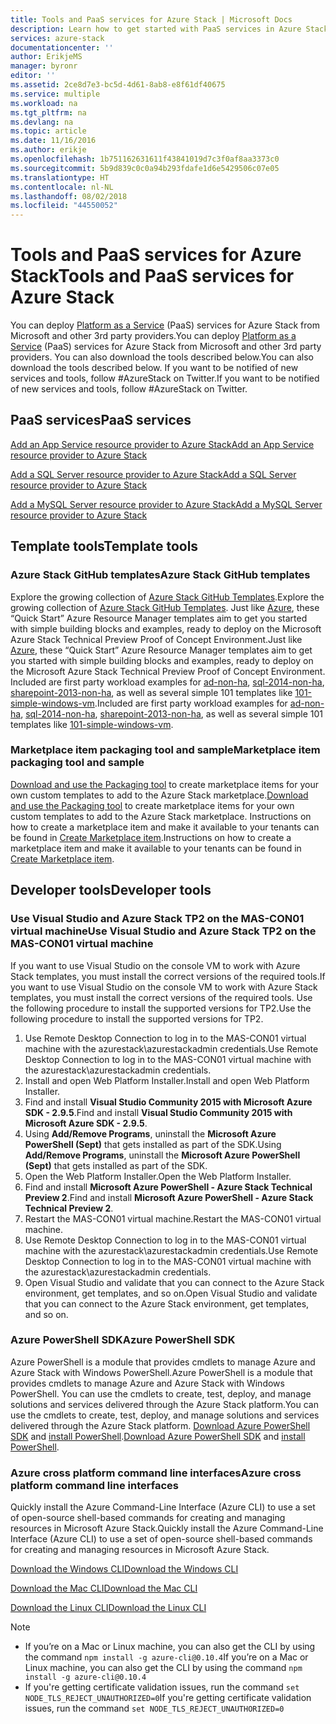 ```yaml
---
title: Tools and PaaS services for Azure Stack | Microsoft Docs
description: Learn how to get started with PaaS services in Azure Stack.
services: azure-stack
documentationcenter: ''
author: ErikjeMS
manager: byronr
editor: ''
ms.assetid: 2ce8d7e3-bc5d-4d61-8ab8-e8f61df40675
ms.service: multiple
ms.workload: na
ms.tgt_pltfrm: na
ms.devlang: na
ms.topic: article
ms.date: 11/16/2016
ms.author: erikje
ms.openlocfilehash: 1b751162631611f43841019d7c3f0af8aa3373c0
ms.sourcegitcommit: 5b9d839c0c0a94b293fdafe1d6e5429506c07e05
ms.translationtype: HT
ms.contentlocale: nl-NL
ms.lasthandoff: 08/02/2018
ms.locfileid: "44550052"
---
```

# <a name="tools-and-paas-services-for-azure-stack"></a><span data-ttu-id="5dcac-103">Tools and PaaS services for Azure Stack</span><span class="sxs-lookup"><span data-stu-id="5dcac-103">Tools and PaaS services for Azure Stack</span></span>

<span data-ttu-id="5dcac-104">You can deploy [Platform as a Service](https://azure.microsoft.com/overview/what-is-paas/) (PaaS) services for Azure Stack from Microsoft and other 3rd party providers.</span><span class="sxs-lookup"><span data-stu-id="5dcac-104">You can deploy [Platform as a Service](https://azure.microsoft.com/overview/what-is-paas/) (PaaS) services for Azure Stack from Microsoft and other 3rd party providers.</span></span> <span data-ttu-id="5dcac-105">You can also download the tools described below.</span><span class="sxs-lookup"><span data-stu-id="5dcac-105">You can also download the tools described below.</span></span> <span data-ttu-id="5dcac-106">If you want to be notified of new services and tools, follow #AzureStack on Twitter.</span><span class="sxs-lookup"><span data-stu-id="5dcac-106">If you want to be notified of new services and tools, follow #AzureStack on Twitter.</span></span>

## <a name="paas-services"></a><span data-ttu-id="5dcac-107">PaaS services</span><span class="sxs-lookup"><span data-stu-id="5dcac-107">PaaS services</span></span>

[<span data-ttu-id="5dcac-108">Add an App Service resource provider to Azure Stack</span><span class="sxs-lookup"><span data-stu-id="5dcac-108">Add an App Service resource provider to Azure Stack</span></span>](https://docs.microsoft.com/azure/azure-stack/azure-stack-app-service-overview)

[<span data-ttu-id="5dcac-109">Add a SQL Server resource provider to Azure Stack</span><span class="sxs-lookup"><span data-stu-id="5dcac-109">Add a SQL Server resource provider to Azure Stack</span></span>](https://docs.microsoft.com/azure/azure-stack/azure-stack-sql-resource-provider-deploy)

[<span data-ttu-id="5dcac-110">Add a MySQL Server resource provider to Azure Stack</span><span class="sxs-lookup"><span data-stu-id="5dcac-110">Add a MySQL Server resource provider to Azure Stack</span></span>](https://docs.microsoft.com/azure/azure-stack/azure-stack-mysql-resource-provider-deploy)


## <a name="template-tools"></a><span data-ttu-id="5dcac-111">Template tools</span><span class="sxs-lookup"><span data-stu-id="5dcac-111">Template tools</span></span>
### <a name="azure-stack-github-templates"></a><span data-ttu-id="5dcac-112">Azure Stack GitHub templates</span><span class="sxs-lookup"><span data-stu-id="5dcac-112">Azure Stack GitHub templates</span></span>
<span data-ttu-id="5dcac-113">Explore the growing collection of [Azure Stack GitHub Templates](https://github.com/Azure/AzureStack-QuickStart-Templates).</span><span class="sxs-lookup"><span data-stu-id="5dcac-113">Explore the growing collection of [Azure Stack GitHub Templates](https://github.com/Azure/AzureStack-QuickStart-Templates).</span></span> <span data-ttu-id="5dcac-114">Just like [Azure](https://github.com/Azure/azure-quickstart-templates), these “Quick Start” Azure Resource Manager templates aim to get you started with simple building blocks and examples, ready to deploy on the Microsoft Azure Stack Technical Preview Proof of Concept Environment.</span><span class="sxs-lookup"><span data-stu-id="5dcac-114">Just like [Azure](https://github.com/Azure/azure-quickstart-templates), these “Quick Start” Azure Resource Manager templates aim to get you started with simple building blocks and examples, ready to deploy on the Microsoft Azure Stack Technical Preview Proof of Concept Environment.</span></span> <span data-ttu-id="5dcac-115">Included are first party workload examples for [ad-non-ha](https://github.com/Azure/AzureStack-QuickStart-Templates/tree/master/ad-non-ha), [sql-2014-non-ha](https://github.com/Azure/AzureStack-QuickStart-Templates/tree/master/sql-2014-non-ha), [sharepoint-2013-non-ha](https://github.com/Azure/AzureStack-QuickStart-Templates/tree/master/sharepoint-2013-non-ha), as well as several simple 101 templates like [101-simple-windows-vm](https://github.com/Azure/AzureStack-QuickStart-Templates/tree/master/101-simple-windows-vm).</span><span class="sxs-lookup"><span data-stu-id="5dcac-115">Included are first party workload examples for [ad-non-ha](https://github.com/Azure/AzureStack-QuickStart-Templates/tree/master/ad-non-ha), [sql-2014-non-ha](https://github.com/Azure/AzureStack-QuickStart-Templates/tree/master/sql-2014-non-ha), [sharepoint-2013-non-ha](https://github.com/Azure/AzureStack-QuickStart-Templates/tree/master/sharepoint-2013-non-ha), as well as several simple 101 templates like [101-simple-windows-vm](https://github.com/Azure/AzureStack-QuickStart-Templates/tree/master/101-simple-windows-vm).</span></span>

### <a name="marketplace-item-packaging-tool-and-sample"></a><span data-ttu-id="5dcac-116">Marketplace item packaging tool and sample</span><span class="sxs-lookup"><span data-stu-id="5dcac-116">Marketplace item packaging tool and sample</span></span>
<span data-ttu-id="5dcac-117">[Download and use the Packaging tool](http://www.aka.ms/azurestackmarketplaceitem) to create marketplace items for your own custom templates to add to the Azure Stack marketplace.</span><span class="sxs-lookup"><span data-stu-id="5dcac-117">[Download and use the Packaging tool](http://www.aka.ms/azurestackmarketplaceitem) to create marketplace items for your own custom templates to add to the Azure Stack marketplace.</span></span> <span data-ttu-id="5dcac-118">Instructions on how to create a marketplace item and make it available to your tenants can be found in [Create Marketplace item](azure-stack-create-and-publish-marketplace-item.md).</span><span class="sxs-lookup"><span data-stu-id="5dcac-118">Instructions on how to create a marketplace item and make it available to your tenants can be found in [Create Marketplace item](azure-stack-create-and-publish-marketplace-item.md).</span></span>

## <a name="developer-tools"></a><span data-ttu-id="5dcac-119">Developer tools</span><span class="sxs-lookup"><span data-stu-id="5dcac-119">Developer tools</span></span>
### <a name="use-visual-studio-and-azure-stack-tp2-on-the-mas-con01-virtual-machine"></a><span data-ttu-id="5dcac-120">Use Visual Studio and Azure Stack TP2 on the MAS-CON01 virtual machine</span><span class="sxs-lookup"><span data-stu-id="5dcac-120">Use Visual Studio and Azure Stack TP2 on the MAS-CON01 virtual machine</span></span>
<span data-ttu-id="5dcac-121">If you want to use Visual Studio on the console VM to work with Azure Stack templates, you must install the correct versions of the required tools.</span><span class="sxs-lookup"><span data-stu-id="5dcac-121">If you want to use Visual Studio on the console VM to work with Azure Stack templates, you must install the correct versions of the required tools.</span></span> <span data-ttu-id="5dcac-122">Use the following procedure to install the supported versions for TP2.</span><span class="sxs-lookup"><span data-stu-id="5dcac-122">Use the following procedure to install the supported versions for TP2.</span></span>

1. <span data-ttu-id="5dcac-123">Use Remote Desktop Connection to log in to the MAS-CON01 virtual machine with the azurestack\azurestackadmin credentials.</span><span class="sxs-lookup"><span data-stu-id="5dcac-123">Use Remote Desktop Connection to log in to the MAS-CON01 virtual machine with the azurestack\azurestackadmin credentials.</span></span>
2. <span data-ttu-id="5dcac-124">Install and open Web Platform Installer.</span><span class="sxs-lookup"><span data-stu-id="5dcac-124">Install and open Web Platform Installer.</span></span>
3. <span data-ttu-id="5dcac-125">Find and install **Visual Studio Community 2015 with Microsoft Azure SDK - 2.9.5**.</span><span class="sxs-lookup"><span data-stu-id="5dcac-125">Find and install **Visual Studio Community 2015 with Microsoft Azure SDK - 2.9.5**.</span></span>
4. <span data-ttu-id="5dcac-126">Using **Add/Remove Programs**, uninstall the **Microsoft Azure PowerShell (Sept)** that gets installed as part of the SDK.</span><span class="sxs-lookup"><span data-stu-id="5dcac-126">Using **Add/Remove Programs**, uninstall the **Microsoft Azure PowerShell (Sept)** that gets installed as part of the SDK.</span></span>
5. <span data-ttu-id="5dcac-127">Open the Web Platform Installer.</span><span class="sxs-lookup"><span data-stu-id="5dcac-127">Open the Web Platform Installer.</span></span>
6. <span data-ttu-id="5dcac-128">Find and install **Microsoft Azure PowerShell - Azure Stack Technical Preview 2**.</span><span class="sxs-lookup"><span data-stu-id="5dcac-128">Find and install **Microsoft Azure PowerShell - Azure Stack Technical Preview 2**.</span></span> 
7. <span data-ttu-id="5dcac-129">Restart the MAS-CON01 virtual machine.</span><span class="sxs-lookup"><span data-stu-id="5dcac-129">Restart the MAS-CON01 virtual machine.</span></span>
8. <span data-ttu-id="5dcac-130">Use Remote Desktop Connection to log in to the MAS-CON01 virtual machine with the azurestack\azurestackadmin credentials.</span><span class="sxs-lookup"><span data-stu-id="5dcac-130">Use Remote Desktop Connection to log in to the MAS-CON01 virtual machine with the azurestack\azurestackadmin credentials.</span></span>
9. <span data-ttu-id="5dcac-131">Open Visual Studio and validate that you can connect to the Azure Stack environment, get templates, and so on.</span><span class="sxs-lookup"><span data-stu-id="5dcac-131">Open Visual Studio and validate that you can connect to the Azure Stack environment, get templates, and so on.</span></span> 

### <a name="azure-powershell-sdk"></a><span data-ttu-id="5dcac-132">Azure PowerShell SDK</span><span class="sxs-lookup"><span data-stu-id="5dcac-132">Azure PowerShell SDK</span></span>
<span data-ttu-id="5dcac-133">Azure PowerShell is a module that provides cmdlets to manage Azure and Azure Stack with Windows PowerShell.</span><span class="sxs-lookup"><span data-stu-id="5dcac-133">Azure PowerShell is a module that provides cmdlets to manage Azure and Azure Stack with Windows PowerShell.</span></span> <span data-ttu-id="5dcac-134">You can use the cmdlets to create, test, deploy, and manage solutions and services delivered through the Azure Stack platform.</span><span class="sxs-lookup"><span data-stu-id="5dcac-134">You can use the cmdlets to create, test, deploy, and manage solutions and services delivered through the Azure Stack platform.</span></span>
<span data-ttu-id="5dcac-135">[Download Azure PowerShell SDK](http://aka.ms/azStackPsh) and [install PowerShell](azure-stack-connect-powershell.md).</span><span class="sxs-lookup"><span data-stu-id="5dcac-135">[Download Azure PowerShell SDK](http://aka.ms/azStackPsh) and [install PowerShell](azure-stack-connect-powershell.md).</span></span>

### <a name="azure-cross-platform-command-line-interfaces"></a><span data-ttu-id="5dcac-136">Azure cross platform command line interfaces</span><span class="sxs-lookup"><span data-stu-id="5dcac-136">Azure cross platform command line interfaces</span></span>
<span data-ttu-id="5dcac-137">Quickly install the Azure Command-Line Interface (Azure CLI) to use a set of open-source shell-based commands for creating and managing resources in Microsoft Azure Stack.</span><span class="sxs-lookup"><span data-stu-id="5dcac-137">Quickly install the Azure Command-Line Interface (Azure CLI) to use a set of open-source shell-based commands for creating and managing resources in Microsoft Azure Stack.</span></span>

[<span data-ttu-id="5dcac-138">Download the Windows CLI</span><span class="sxs-lookup"><span data-stu-id="5dcac-138">Download the Windows CLI</span></span>](http://aka.ms/azstack-windows-cli)

[<span data-ttu-id="5dcac-139">Download the Mac CLI</span><span class="sxs-lookup"><span data-stu-id="5dcac-139">Download the Mac CLI</span></span>](http://aka.ms/azstack-linux-cli)

[<span data-ttu-id="5dcac-140">Download the Linux CLI</span><span class="sxs-lookup"><span data-stu-id="5dcac-140">Download the Linux CLI</span></span>](http://aka.ms/azstack-mac-cli)

> [!NOTE]
> * <span data-ttu-id="5dcac-141">If you’re on a Mac or Linux machine, you can also get the CLI by using the command `npm install -g azure-cli@0.10.4`</span><span class="sxs-lookup"><span data-stu-id="5dcac-141">If you’re on a Mac or Linux machine, you can also get the CLI by using the command `npm install -g azure-cli@0.10.4`</span></span></br>
> * <span data-ttu-id="5dcac-142">If you're getting certificate validation issues, run the command `set NODE_TLS_REJECT_UNAUTHORIZED=0`</span><span class="sxs-lookup"><span data-stu-id="5dcac-142">If you're getting certificate validation issues, run the command `set NODE_TLS_REJECT_UNAUTHORIZED=0`</span></span>
> 
> 

